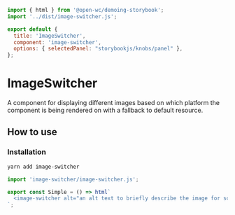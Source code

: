 ```js script
import { html } from '@open-wc/demoing-storybook';
import '../dist/image-switcher.js';

export default {
  title: 'ImageSwitcher',
  component: 'image-switcher',
  options: { selectedPanel: "storybookjs/knobs/panel" },
};
```

# ImageSwitcher

A component for displaying different images based on which platform the component is being rendered on with a fallback to default resource.

## How to use

### Installation

```bash
yarn add image-switcher
```

```js
import 'image-switcher/image-switcher.js';
```

```js preview-story
export const Simple = () => html`
  <image-switcher alt="an alt text to briefly describe the image for screenreaders" src="desktop.jpg" androidSrc="android.png" iosSrc="ios.png"></image-switcher>
`;
```